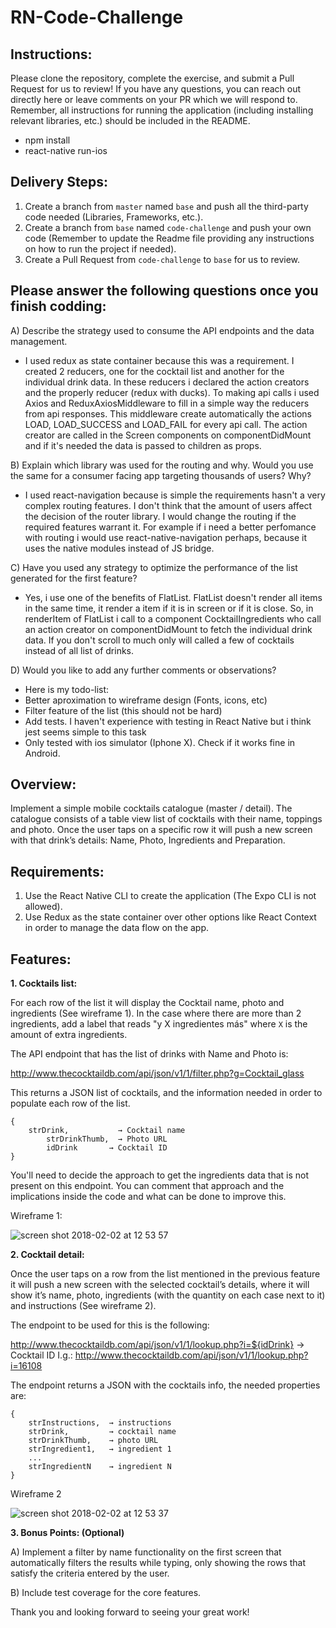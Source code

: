 # RN-Code-Challenge


## Instructions:

Please clone the repository, complete the exercise, and submit a Pull Request for us to review! If you have any questions, you can reach out directly here or leave comments on your PR which we will respond to. Remember, all instructions for running the application (including installing relevant libraries, etc.) should be included in the README. 

* npm install
* react-native run-ios

## Delivery Steps: 

1. Create a branch from `master` named `base` and push all the third-party code needed (Libraries, Frameworks, etc.).
2. Create a branch from `base` named `code-challenge` and push your own code (Remember to update the Readme file providing any instructions on how to run the project if needed).
3. Create a Pull Request from `code-challenge` to `base` for us to review.


## Please answer the following questions once you finish codding:

A) Describe the strategy used to consume the API endpoints and the data management.

* I used redux as state container because this was a requirement. I created 2 reducers, one for the cocktail list and another for the individual drink data. In these reducers i declared the action creators and the properly reducer (redux with ducks). To making api calls i used Axios and ReduxAxiosMiddleware to fill in a simple way the reducers from api responses. This middleware create automatically the actions LOAD, LOAD_SUCCESS and LOAD_FAIL for every api call.
The action creator are called in the Screen components on componentDidMount and if it's needed the data is passed to children as props.

B) Explain which library was used for the routing and why. Would you use the same for a consumer facing app targeting thousands of users? Why?
* I used react-navigation because is simple the requirements hasn't a very complex routing features. I don't think that the amount of users affect the decision of the router library. I would change the routing if the required features warrant it. For example if i need a better perfomance with routing i would use react-native-navigation perhaps, because it uses the native modules instead of JS bridge.

C) Have you used any strategy to optimize the performance of the list generated for the first feature?
* Yes, i use one of the benefits of FlatList. FlatList doesn't render all items in the same time, it render a item if it is in screen or if it is close. So, in renderItem of FlatList i call to a component CocktailIngredients who call an action creator on componentDidMount to fetch the individual drink data. If you don't scroll to much only will called a few of cocktails instead of all list of drinks.

D) Would you like to add any further comments or observations?
* Here is my todo-list:
* Better aproximation to wireframe design (Fonts, icons, etc)
* Filter feature of the list (this should not be hard)
* Add tests. I haven't experience with testing in React Native but i think jest seems simple to this task
* Only tested with ios simulator (Iphone X). Check if it works fine in Android.

## Overview:

Implement a simple mobile cocktails catalogue (master / detail). The catalogue consists of a table view list of cocktails with their name, toppings and photo. Once the user taps on a specific row it will push a new screen with that drink’s details: Name, Photo, Ingredients and Preparation.


## Requirements:

1. Use the React Native CLI to create the application (The Expo CLI is not allowed).
2. Use Redux as the state container over other options like React Context in order to manage the data flow on the app.


## Features:

**1. Cocktails list:**

For each row of the list it will display the Cocktail name, photo and ingredients (See wireframe 1). 
In the case where there are more than 2 ingredients, add a label that reads "y X ingredientes más" where `X` is the amount of extra ingredients.

The API endpoint that has the list of drinks with Name and Photo is: 

http://www.thecocktaildb.com/api/json/v1/1/filter.php?g=Cocktail_glass

This returns a JSON list of cocktails, and the information needed in order to populate each row of the list.

```
{
 	strDrink,           → Cocktail name
     	strDrinkThumb,  → Photo URL
      	idDrink       → Cocktail ID
}
```

You'll need to decide the approach to get the ingredients data that is not present on this endpoint. You can comment that approach and the implications inside the code and what can be done to improve this.

Wireframe 1:

![screen shot 2018-02-02 at 12 53 57](https://user-images.githubusercontent.com/263229/35742087-40b1ce26-0818-11e8-91d7-5c2ea0d4a6aa.png)




**2. Cocktail detail:**

Once the user taps on a row from the list mentioned in the previous feature it will push a new screen with the selected cocktail’s details, where it will show it’s name, photo, ingredients (with the quantity on each case next to it) and instructions (See wireframe 2).

The endpoint to be used for this is the following:
 
http://www.thecocktaildb.com/api/json/v1/1/lookup.php?i=${idDrink} → Cocktail ID
I.g.: http://www.thecocktaildb.com/api/json/v1/1/lookup.php?i=16108

The endpoint returns a JSON with the cocktails info, the needed properties are:
```
{
	strInstructions,  → instructions
	strDrink,         → cocktail name
	strDrinkThumb,    → photo URL
	strIngredient1,   → ingredient 1
	...
	strIngredientN    → ingredient N
}
```

Wireframe 2

![screen shot 2018-02-02 at 12 53 37](https://user-images.githubusercontent.com/263229/35742155-63205b1c-0818-11e8-8b4b-608a46eaa718.png)
	
  
  
  
**3. Bonus Points: (Optional)**

A) Implement a filter by name functionality on the first screen that automatically filters the results while typing, only showing the rows that satisfy the criteria entered by the user.

B) Include test coverage for the core features.



Thank you and looking forward to seeing your great work!



